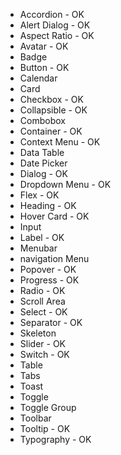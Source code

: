 - Accordion - OK
- Alert Dialog - OK
- Aspect Ratio - OK
- Avatar - OK
- Badge
- Button - OK
- Calendar
- Card
- Checkbox - OK
- Collapsible - OK
- Combobox
- Container - OK
- Context Menu - OK
- Data Table
- Date Picker
- Dialog - OK
- Dropdown Menu - OK
- Flex - OK
- Heading - OK
- Hover Card - OK
- Input
- Label - OK
- Menubar
- navigation Menu
- Popover - OK
- Progress - OK
- Radio - OK
- Scroll Area
- Select - OK
- Separator - OK
- Skeleton
- Slider - OK
- Switch - OK
- Table
- Tabs
- Toast
- Toggle
- Toggle Group
- Toolbar
- Tooltip - OK
- Typography - OK